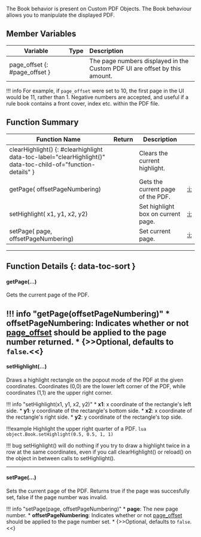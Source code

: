 The Book behavior is present on Custom PDF Objects. The Book behaviour allows you to manipulate the displayed PDF.

## Member Variables

Variable | Type | Description
-- | -- | :--
page_offset {: #page_offset } | [<span class="tag int"></span>](../types.md) | The page numbers displayed in the Custom PDF UI are offset by this amount.

!!! info
    For example, if `page_offset` were set to 10, the first page in the UI would be 11, rather than 1. Negative numbers are accepted, and useful if a rule book contains a front cover, index etc. within the PDF file.

## Function Summary

Function Name | Return | Description  | &nbsp;
-- | -- | -- | --
clearHighlight() {: #clearhighlight data-toc-label="clearHighlight()" data-toc-child-of="function-details" } | [<span class="ret boo"></span>](../types.md) | Clears the current highlight.
getPage([<span class="tag boo"></span>](../types.md) offsetPageNumbering)  | [<span class="ret int"></span>](../types.md) | Gets the current page of the PDF. | [:i:](#getpage)
setHighlight([<span class="tag flo"></span>](../types.md) x1, [<span class="tag flo"></span>](../types.md) y1, [<span class="tag flo"></span>](../types.md) x2, [<span class="tag flo"></span>](../types.md) y2) | [<span class="ret boo"></span>](../types.md) | Set highlight box on current page.| [:i:](#sethighlight)
setPage([<span class="tag int"></span>](../types.md) page, [<span class="tag boo"></span>](../types.md) offsetPageNumbering) | [<span class="ret boo"></span>](../types.md) | Set current page.| [:i:](#setpage)

---

## Function Details {: data-toc-sort }

#### getPage(...)

[<span class="ret int"></span>](../types.md) Gets the current page of the PDF.

!!! info "getPage(offsetPageNumbering)"
	  * [<span class="tag boo"></span>](../types.md) **offsetPageNumbering**: Indicates whether or not [page_offset](#page_offset) should be applied to the page number returned.
        * {>>Optional, defaults to `false`.<<}
---

#### setHighlight(...)

[<span class="ret boo"></span>](../types.md) Draws a highlight rectangle on the popout mode of the PDF at the given coordinates. Coordinates (0,0) are the lower left corner of the PDF, while coordinates (1,1) are the upper right corner.

!!! info "setHighlight(x1, y1, x2, y2)"
    * [<span class="tag flo"></span>](../types.md) **x1**: x coordinate of the rectangle's left side.
    * [<span class="tag flo"></span>](../types.md) **y1**: y coordinate of the rectangle's bottom side.
    * [<span class="tag flo"></span>](../types.md) **x2**: x coordinate of the rectangle's right side.
    * [<span class="tag flo"></span>](../types.md) **y2**: y coordinate of the rectangle's top side.

!!!example
    Highlight the upper right quarter of a PDF.
    ```lua
    object.Book.setHighlight(0.5, 0.5, 1, 1)
    ```

!!! bug
    setHighlight() will do nothing if you try to draw a highlight twice in a row at the same coordinates, even if you call clearHighlight() or reload() on the object in between calls to setHighlight().

---

#### setPage(...)

[<span class="ret boo"></span>](../types.md) Sets the current page of the PDF. Returns true if the page was succesfully set, false if the page number was invalid.

!!! info "setPage(page, offsetPageNumbering)"
    * [<span class="tag int"></span>](../types.md) **page**: The new page number.
    * [<span class="tag boo"></span>](../types.md) **offsetPageNumbering**: Indicates whether or not [page_offset](#page_offset) should be applied to the page number set.
        * {>>Optional, defaults to `false`.<<}
